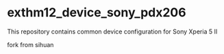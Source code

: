 # exthm12_device_sony_pdx206
This repository contains common device configuration for Sony Xperia 5 II

fork from sihuan
